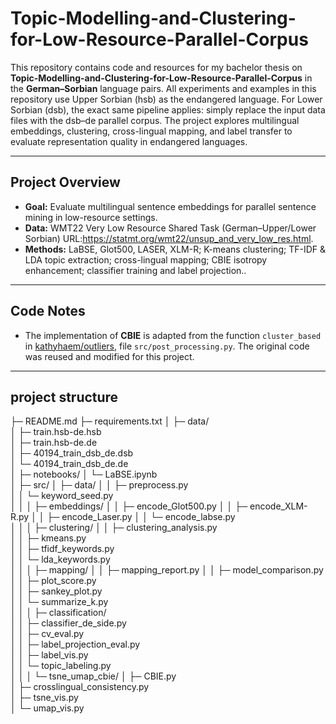 # Topic-Modelling-and-Clustering-for-Low-Resource-Parallel-Corpus

This repository contains code and resources for my bachelor thesis on **Topic-Modelling-and-Clustering-for-Low-Resource-Parallel-Corpus** in the **German–Sorbian** language pairs.
All experiments and examples in this repository use Upper Sorbian (hsb) as the endangered language.
For Lower Sorbian (dsb), the exact same pipeline applies: simply replace the input data files with the dsb–de parallel corpus.
The project explores multilingual embeddings, clustering, cross-lingual mapping, and label transfer to evaluate representation quality in endangered languages.

---

## Project Overview
- **Goal:** Evaluate multilingual sentence embeddings for parallel sentence mining in low-resource settings.  
- **Data:** WMT22 Very Low Resource Shared Task (German–Upper/Lower Sorbian) URL:https://statmt.org/wmt22/unsup_and_very_low_res.html.  
- **Methods:** LaBSE, Glot500, LASER, XLM-R; K-means clustering; TF-IDF & LDA topic extraction; cross-lingual mapping; CBIE isotropy enhancement; classifier training and label projection..  

---
## Code Notes
- The implementation of **CBIE** is adapted from the function `cluster_based` in  [kathyhaem/outliers](https://github.com/kathyhaem/outliers), file `src/post_processing.py`. The original code was reused and modified for this project.

---
## project structure
├─ README.md
├─ requirements.txt
│
├─ data/                        
│   ├─ train.hsb-de.hsb        
│   ├─ train.hsb-de.de     
│   ├─ 40194_train_dsb_de.dsb     
│   └─ 40194_train_dsb_de.de                  
│
├─ notebooks/
│   └─ LaBSE.ipynb     
│
├─ src/
│   ├─ data/
│   │   ├─ preprocess.py       
│   │   └─ keyword_seed.py    
│   │
│   ├─ embeddings/
│   │   ├─ encode_Glot500.py
│   │   ├─ encode_XLM-R.py
│   │   ├─ encode_Laser.py
│   │   └─ encode_labse.py    
│   │
│   ├─ clustering/
│   │   ├─ clustering_analysis.py     
│   │   ├─ kmeans.py             
│   │   ├─ tfidf_keywords.py    
│   │   └─ lda_keywords.py        
│   │
│   ├─ mapping/
│   │   ├─ mapping_report.py 
│   │   ├─ model_comparison.py            
│   │   ├─ plot_score.py            
│   │   ├─ sankey_plot.py            
│   │   └─ summarize_k.py              
│   │
│   ├─ classification/   
│   │   ├─ classifier_de_side.py      
│   │   ├─ cv_eval.py           
│   │   ├─ label_projection_eval.py         
│   │   ├─ label_vis.py     
│   │   └─ topic_labeling.py     
│   │
│   └─ tsne_umap_cbie/
│       ├─ CBIE.py           
│       ├─ crosslingual_consistency.py         
│       ├─ tsne_vis.py     
│       └─ umap_vis.py     
